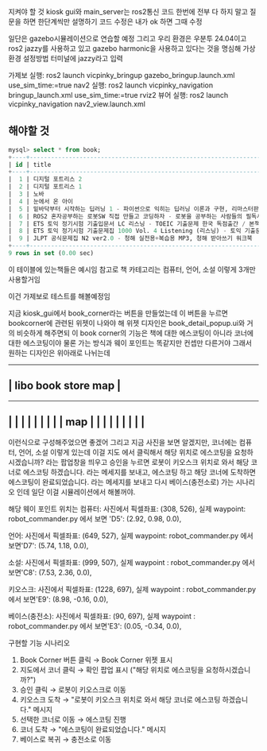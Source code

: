 지켜야 할 것
kiosk gui와 main_server는 ros2통신
코드 한번에 전부 다 하지 말고 질문을 하면 한단계씩만 설명하기
코드 수정은 내가 ok 하면 그때 수정

일단은 gazebo시뮬레이션으로 연습할 예정
그리고 우리 환경은 우분투 24.04이고 ros2 jazzy를 사용하고 있고 gazebo harmonic을 사용하고 있다는 것을 명심해
가상환경 설정방법 터미널에 jazzy라고 입력


가제보 실행:  ros2 launch vicpinky_bringup gazebo_bringup.launch.xml use_sim_time:=true
nav2 실행: ros2 launch vicpinky_navigation bringup_launch.xml use_sim_time:=true
rviz2 뷰어 실행: ros2 launch vicpinky_navigation nav2_view.launch.xml

## 해야할 것
```sql
mysql> select * from book;
+----+--------------------------------------------------------------------------------------------------------------------------------------------------------------------------------------------------------------------------------------------------------------------------------------+------------------------+----------------------------+---------------+----------+----------+----------------+---------------+-----------------------------------------------------------------------+---------------------+---------------------+
| id | title                                                                                                                                                                                                                                                                                | author                 | publisher                  | category_name | location | price    | stock_quantity | isbn          | cover_image_url                                                       | created_at          | updated_at          |
+----+--------------------------------------------------------------------------------------------------------------------------------------------------------------------------------------------------------------------------------------------------------------------------------------+------------------------+----------------------------+---------------+----------+----------+----------------+---------------+-----------------------------------------------------------------------+---------------------+---------------------+
|  1 | 디지털 포트리스 2                                                                                                                                                                                                                                                                    | 댄 브라운              | 문학수첩                   | 소설          | C8       |  8550.00 |              1 | 9788983923608 | https://image.aladin.co.kr/product/779/13/cover200/8983923601_1.jpg   | 2025-07-29 10:01:49 | 2025-07-29 10:01:49 |
|  2 | 디지털 포트리스 1                                                                                                                                                                                                                                                                    | 댄 브라운              | 문학수첩                   | 소설          | C8       |  8550.00 |              1 | 9788983923592 | https://image.aladin.co.kr/product/779/12/cover200/8983923598_1.jpg   | 2025-07-29 10:02:14 | 2025-07-29 10:02:14 |
|  3 | 노바                                                                                                                                                                                                                                                                                 | 새뮤얼 딜레이니        | 폴라북스(현대문학)         | 소설          | C8       | 14850.00 |              4 | 9791188547210 | https://image.aladin.co.kr/product/29537/51/cover200/k162837952_1.jpg | 2025-07-29 10:03:24 | 2025-07-29 10:10:11 |
|  4 | 눈에서 온 아이                                                                                                                                                                                                                                                                       | 에오윈 아이비          | 비채                       | 소설          | C8       | 13320.00 |              3 | 9788934974758 | https://image.aladin.co.kr/product/7492/8/cover200/8934974753_1.jpg   | 2025-07-29 10:04:12 | 2025-07-29 10:06:12 |
|  5 | 밑바닥부터 시작하는 딥러닝 1 - 파이썬으로 익히는 딥러닝 이론과 구현, 리마스터판                                                                                                                                                                                                      | 사이토 고키            | 한빛미디어                 | 컴퓨터        | D5       | 23400.00 |              4 | 9791169213387 | https://image.aladin.co.kr/product/35639/92/cover200/k222036504_1.jpg | 2025-07-30 03:07:56 | 2025-07-30 03:07:56 |
|  6 | ROS2 혼자공부하는 로봇SW 직접 만들고 코딩하자 - 로봇을 공부하는 사람들의 필독서 ROS2                                                                                                                                                                                                 | 민형기                 | 잇플ITPLE                  | 컴퓨터        | D5       | 24570.00 |              4 | 9791191198041 | https://image.aladin.co.kr/product/30046/61/cover200/k262839463_1.jpg | 2025-07-30 03:08:43 | 2025-07-30 03:08:43 |
|  7 | ETS 토익 정기시험 기출입문서 LC 리스닝 - TOEIC 기출문제 한국 독점출간 / 본책 + 해설집 + 무료 동영상 강의(QR코드) + ETS 성우 음원 MP3 파일 + 단어장 파일/MP3 + 온라인 모의고사 + APP 모바일 학습 / 2022 대비 최신판                                                                   | ETS                    | 와이비엠                   | 언어          | D7       | 13500.00 |              4 | 9788917238587 | https://image.aladin.co.kr/product/28415/24/cover200/8917238580_1.jpg | 2025-07-30 03:09:54 | 2025-07-30 03:09:54 |
|  8 | ETS 토익 정기시험 기출문제집 1000 Vol. 4 Listening (리스닝) - 토익 기출문제 독점출간/ ALL NEW 최신기출 10회 수록/ 문제집+해설집+무료 정기시험 성우 MP3+무료 동영상 강의+기출어휘 단어장(PDF)+APP 모바일 학습                                                                         | ETS                    | (주)YBM(와이비엠)          | 언어          | D7       | 17820.00 |              4 | 9788917239492 | https://image.aladin.co.kr/product/33010/92/cover200/8917239498_1.jpg | 2025-07-30 03:10:28 | 2025-07-30 03:10:28 |
|  9 | JLPT 공식문제집 N2 ver2.0 - 청해 실전용+복습용 MP3, 청해 받아쓰기 워크북                                                                                                                                                                                                             | 국제교류기금           | 시원스쿨닷컴               | 언어          | D7       |  8820.00 |              4 | 9791161509945 | https://image.aladin.co.kr/product/36511/65/cover200/k942039426_2.jpg | 2025-07-30 03:10:58 | 2025-07-30 03:10:58 |
+----+--------------------------------------------------------------------------------------------------------------------------------------------------------------------------------------------------------------------------------------------------------------------------------------+------------------------+----------------------------+---------------+----------+----------+----------------+---------------+-----------------------------------------------------------------------+---------------------+---------------------+
9 rows in set (0.00 sec)

```
이 테이블에 있는책들은 예시임
참고로 책 카테고리는 컴퓨터, 언어, 소설 이렇게 3개만 사용할거임

이건 가제보로 테스트를 해볼예정임

지금 kiosk_gui에서 book_corner라는 버튼을 만들었는데 이 버튼을 누르면 bookcorner에 관련된 위젯이 나와야 해 위젯 디자인은 book_detail_popup.ui와 거의 비슷하게 해주면되 이 book corner의 기능은 책에 대한 에스코팅이 아니라 코너에 대한 에스코팅이야 물론 가는 방식과 웨이 포인트는 똑같지만 컨셉만 다른거야 그래서 원하는 디자인은 위아래로 나뉘는데

-----------------------------------------
|         libo book store map           |
------------------------------------------
-----------------------------------------
|                                       |
|                                       |
|                                       |
|                                       |
|                   map                 |
|                                       |
|                                       |
|                                       |
|                                       |
------------------------------------------

이런식으로 구성해주었으면 좋겠어 그리고 지금 사진을 보면 알겠지만, 코너에는 컴퓨터, 언어, 소설 이렇게 있는데 이걸 지도 에서 클릭해서 해당 위치로 에스코팅을 요청하시겠습니까? 라는 팝업창을 띄우고 
승인을 누르면 로봇이 키오스크 위치로 와서 해당 코너로 에스코팅 하겠습니다. 라는 메세지를 보내고, 에스코팅 하고 해당 코너에 도착하면 에스코팅이 완료되었습니다. 라는 메세지를 보내고 다시 베이스(충전소로) 가는 시나리오 인데 일단 이걸 시뮬레이션에서 해볼꺼야.

해당 웨이 포인트 위치는
컴퓨터:    사진에서 픽셀좌표: (308, 526),  실제 waypoint:  robot_commander.py 에서 보면 'D5': (2.92, 0.98, 0.0),
           
언어:      사진에서 픽셀좌표: (649, 527), 실제 waypoint:  robot_commander.py 에서 보면'D7': (5.74, 1.18, 0.0),

소설:      사진에서 픽셀좌표: (999, 507), 실제 waypoint : robot_commander.py 에서 보면'C8': (7.53, 2.36, 0.0),

키오스크: 사진에서 픽셀좌표: (1228, 697), 실제 waypoint : robot_commander.py 에서 보면'E9': (8.98, -0.16, 0.0),

베이스(충전소): 사진에서 픽셀좌표: (90, 697), 실제 waypoint : robot_commander.py 에서 보면'E3': (0.05, -0.34, 0.0),




구현할 기능 시나리오
1. Book Corner 버튼 클릭 → Book Corner 위젯 표시
2. 지도에서 코너 클릭 → 확인 팝업 표시 ("해당 위치로 에스코팅을 요청하시겠습니까?")
3. 승인 클릭 → 로봇이 키오스크로 이동
4. 키오스크 도착 → "로봇이 키오스크 위치로 와서 해당 코너로 에스코팅 하겠습니다." 메시지
5. 선택한 코너로 이동 → 에스코팅 진행
6. 코너 도착 → "에스코팅이 완료되었습니다." 메시지
7. 베이스로 복귀 → 충전소로 이동